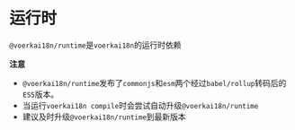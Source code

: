 # 运行时

`@voerkai18n/runtime`是`voerkai18n`的运行时依赖

**注意**

- `@voerkai18n/runtime`发布了`commonjs`和`esm`两个经过`babel/rollup`转码后的`ES5`版本。
- 当运行`voerkai18n compile`时会尝试自动升级`@voerkai18n/runtime`
- 建议及时升级`@voerkai18n/runtime`到最新版本

  


